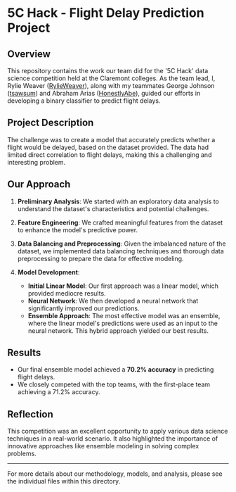 # 5C Hack - Flight Delay Prediction Project

## Overview

This repository contains the work our team did for the '5C Hack' data science competition held at the Claremont colleges. As the team lead, I, Rylie Weaver ([RylieWeaver](https://github.com/RylieWeaver)), along with my teammates George Johnson ([tsawsum](https://github.com/tsawsum)) and Abraham Arias ([HonestlyAbe](https://github.com/HonestlyAbe)), guided our efforts in developing a binary classifier to predict flight delays.

## Project Description

The challenge was to create a model that accurately predicts whether a flight would be delayed, based on the dataset provided. The data had limited direct correlation to flight delays, making this a challenging and interesting problem.

## Our Approach

1. **Preliminary Analysis**: We started with an exploratory data analysis to understand the dataset's characteristics and potential challenges.

2. **Feature Engineering**: We crafted meaningful features from the dataset to enhance the model's predictive power.

3. **Data Balancing and Preprocessing**: Given the imbalanced nature of the dataset, we implemented data balancing techniques and thorough data preprocessing to prepare the data for effective modeling.

4. **Model Development**:
   - **Initial Linear Model**: Our first approach was a linear model, which provided mediocre results.
   - **Neural Network**: We then developed a neural network that significantly improved our predictions.
   - **Ensemble Approach**: The most effective model was an ensemble, where the linear model's predictions were used as an input to the neural network. This hybrid approach yielded our best results.

## Results

- Our final ensemble model achieved a **70.2% accuracy** in predicting flight delays.
- We closely competed with the top teams, with the first-place team achieving a 71.2% accuracy.

## Reflection

This competition was an excellent opportunity to apply various data science techniques in a real-world scenario. It also highlighted the importance of innovative approaches like ensemble modeling in solving complex problems.

---

For more details about our methodology, models, and analysis, please see the individual files within this directory.
